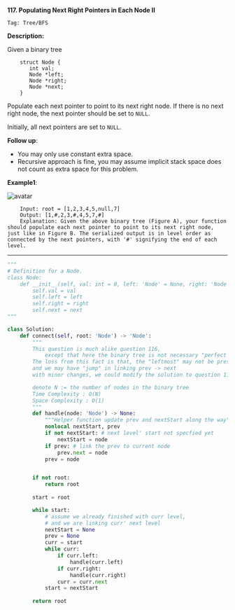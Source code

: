 **117. Populating Next Right Pointers in Each Node II**

```Tag: Tree/BFS```

**Description:**

Given a binary tree

        struct Node {
           int val;
           Node *left;
           Node *right;
           Node *next;
        }

Populate each next pointer to point to its next right node. If there is no next right node, the next pointer should be set to ```NULL```.

Initially, all next pointers are set to ```NULL```.

**Follow up**:

+ You may only use constant extra space.
+ Recursive approach is fine, you may assume implicit stack space does not count as extra space for this problem.

**Example1**:

![avatar](Fig/117-E1.png)

        Input: root = [1,2,3,4,5,null,7]
        Output: [1,#,2,3,#,4,5,7,#]
        Explanation: Given the above binary tree (Figure A), your function should populate each next pointer to point to its next right node, just like in Figure B. The serialized output is in level order as connected by the next pointers, with '#' signifying the end of each level.

-----------

```python
"""
# Definition for a Node.
class Node:
    def __init__(self, val: int = 0, left: 'Node' = None, right: 'Node' = None, next: 'Node' = None):
        self.val = val
        self.left = left
        self.right = right
        self.next = next
"""

class Solution:
    def connect(self, root: 'Node') -> 'Node':
        """
        This question is much alike question 116, 
            except that here the binary tree is not necessary "perfect binary tree"
        The loss from this fact is that, the "leftmost" may not be present, 
        and we may have "jump" in linking prev -> next
        with minor changes, we could modify the solution to question 116 for this one

        denote N := the number of nodes in the binary tree
        Time Complexity : O(N)
        Space Complexity : O(1)
        """
        def handle(node: 'Node') -> None:
            """Helper function update prev and nextStart along the way"""
            nonlocal nextStart, prev
            if not nextStart: # next level' start not specfied yet
                nextStart = node
            if prev: # link the prev to current node
                prev.next = node 
            prev = node


        if not root:
            return root
        
        start = root

        while start:
            # assume we already finished with curr level,
            # and we are linking curr' next level
            nextStart = None
            prev = None
            curr = start
            while curr:
                if curr.left:
                    handle(curr.left)
                if curr.right:
                    handle(curr.right)
                curr = curr.next
            start = nextStart
            
        return root
```
